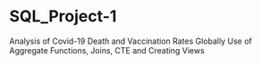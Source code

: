 # SQL_Project-1
Analysis of Covid-19 Death and Vaccination Rates Globally
Use of Aggregate Functions, Joins, CTE and Creating Views
